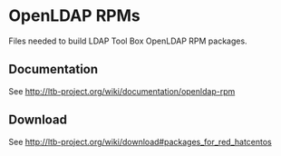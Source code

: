 # OpenLDAP RPMs

Files needed to build LDAP Tool Box OpenLDAP RPM packages.

## Documentation

See http://ltb-project.org/wiki/documentation/openldap-rpm

## Download

See http://ltb-project.org/wiki/download#packages_for_red_hatcentos

